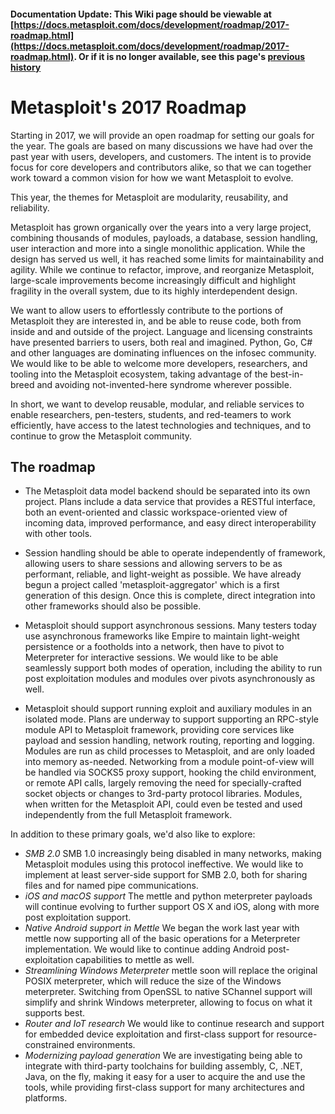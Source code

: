 <!-- Maintainers:  Please do not modify this file directly, create a pull request instead -->

<!-- Maintainers:  Please do not modify this file directly, create a pull request instead -->

<!-- Maintainers:  Please do not modify this file directly, create a pull request instead -->

#### Documentation Update: This Wiki page should be viewable at [https://docs.metasploit.com/docs/development/roadmap/2017-roadmap.html](https://docs.metasploit.com/docs/development/roadmap/2017-roadmap.html). Or if it is no longer available, see this page's [previous history](./_history)


# Metasploit's 2017 Roadmap

Starting in 2017, we will provide an open roadmap for setting our goals for the year. The goals are based on many discussions we have had over the past year with users, developers, and customers. The intent is to provide focus for core developers and contributors alike, so that we can together work toward a common vision for how we want Metasploit to evolve.

This year, the themes for Metasploit are modularity, reusability, and reliability.

Metasploit has grown organically over the years into a very large project, combining thousands of modules, payloads, a database, session handling, user interaction and more into a single monolithic application. While the design has served us well, it has reached some limits for maintainability and agility. While we continue to refactor, improve, and reorganize Metasploit, large-scale improvements become increasingly difficult and highlight fragility in the overall system, due to its highly interdependent design.

We want to allow users to effortlessly contribute to the portions of Metasploit they are interested in, and be able to reuse code, both from inside and and outside of the project. Language and licensing constraints have presented barriers to users, both real and imagined. Python, Go, C# and other languages are dominating influences on the infosec community. We would like to be able to welcome more developers, researchers, and tooling into the Metasploit ecosystem, taking advantage of the best-in-breed and avoiding not-invented-here syndrome wherever possible.

In short, we want to develop reusable, modular, and reliable services to enable researchers, pen-testers, students, and red-teamers to work efficiently, have access to the latest technologies and techniques, and to continue to grow the Metasploit community.

## The roadmap

 * The Metasploit data model backend should be separated into its own project. Plans include a data service that provides a RESTful interface, both an event-oriented and classic workspace-oriented view of incoming data, improved performance, and easy direct interoperability with other tools.

 * Session handling should be able to operate independently of framework, allowing users to share sessions and allowing servers to be as performant, reliable, and light-weight as possible. We have already begun a project called 'metasploit-aggregator' which is a first generation of this design. Once this is complete, direct integration into other frameworks should also be possible.

 * Metasploit should support asynchronous sessions. Many testers today use asynchronous frameworks like Empire to maintain light-weight persistence or a footholds into a network, then have to pivot to Meterpreter for interactive sessions. We would like to be able seamlessly support both modes of operation, including the ability to run post exploitation modules and modules over pivots asynchronously as well.

 * Metasploit should support running exploit and auxiliary modules in an isolated mode. Plans are underway to support supporting an RPC-style module API to Metasploit framework, providing core services like payload and session handling, network routing, reporting and logging. Modules are run as child processes to Metasploit, and are only loaded into memory as-needed. Networking from a module point-of-view will be handled via SOCKS5 proxy support, hooking the child environment, or remote API calls, largely removing the need for specially-crafted socket objects or changes to 3rd-party protocol libraries. Modules, when written for the Metasploit API, could even be tested and used independently from the full Metasploit framework.

In addition to these primary goals, we'd also like to explore:

 * *SMB 2.0* SMB 1.0 increasingly being disabled in many networks, making Metasploit modules using this protocol ineffective. We would like to implement at least server-side support for SMB 2.0, both for sharing files and for named pipe communications.
 * *iOS and macOS support* The mettle and python meterpreter payloads will continue evolving to further support OS X and iOS, along with more post exploitation support.
 * *Native Android support in Mettle* We began the work last year with mettle now supporting all of the basic operations for a Meterpreter implementation. We would like to continue adding Android post-exploitation capabilities to mettle as well.
 * *Streamlining Windows Meterpreter* mettle soon will replace the original POSIX meterpreter, which will reduce the size of the Windows meterpreter. Switching from OpenSSL to native SChannel support will simplify and shrink Windows meterpreter, allowing to focus on what it supports best.
 * *Router and IoT research* We would like to continue research and support for embedded device exploitation and first-class support for resource-constrained environments.
 * *Modernizing payload generation* We are investigating being able to integrate with third-party toolchains for building assembly, C, .NET, Java, on the fly, making it easy for a user to acquire the and use the tools, while providing first-class support for many architectures and platforms.